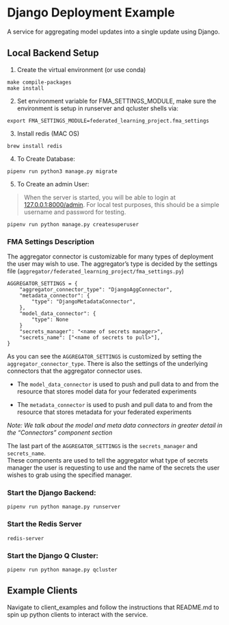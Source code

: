 # Django Deployment Example
A service for aggregating model updates into a single update using Django.

## Local Backend Setup

1. Create the virtual environment (or use conda)
```console
make compile-packages
make install
```

2. Set environment variable for FMA_SETTINGS_MODULE, make sure the environment is setup in runserver and qcluster shells via:
```
export FMA_SETTINGS_MODULE=federated_learning_project.fma_settings
```

3.  Install redis (MAC OS)
```console
brew install redis
```

4. To Create Database:
```console
pipenv run python3 manage.py migrate
```

5. To Create an admin User:

> When the server is started, you will be able to login at
[127.0.0.1:8000/admin](http://127.0.0.1:8000/admin/). For local test purposes, this
should be a simple username and password for testing.
```console
pipenv run python manage.py createsuperuser
```

### FMA Settings Description
The aggregator connector is customizable for many types of deployment the user may wish to use.
The aggregator’s type is decided by the settings file (`aggregator/federated_learning_project/fma_settings.py`)
```
AGGREGATOR_SETTINGS = {
    "aggregator_connector_type": "DjangoAggConnector",
    "metadata_connector": {
        "type": "DjangoMetadataConnector",
    },
    "model_data_connector": {
        "type": None
    }
    "secrets_manager": "<name of secrets manager>",
    "secrets_name": ["<name of secrets to pull>"],
}
```
As you can see the `AGGREGATOR_SETTINGS` is customized by setting the `aggregator_connector_type`.
There is also the settings of the underlying connectors that the aggregator connector uses.

* The `model_data_connector` is used to push and pull data to and from the resource that stores model data for your federated experiments

* The `metadata_connector` is used to push and pull data to and from the resource that stores metadata for your federated experiments

*Note: We talk about the model and meta data connectors in greater detail in the “Connectors” component section*

The last part of the `AGGREGATOR_SETTINGS` is the `secrets_manager` and `secrets_name`. <br>
These components are used to tell the aggregator what type of secrets manager the user
is requesting to use and the name of the secrets the user wishes to grab using the
specified manager.

### Start the Django Backend:
```console
pipenv run python manage.py runserver
```

### Start the Redis Server
```console
redis-server
```

### Start the Django Q Cluster:
```console
pipenv run python manage.py qcluster
```

## Example Clients
Navigate to client_examples and follow the instructions that README.md to spin up
python clients to interact with the service.
